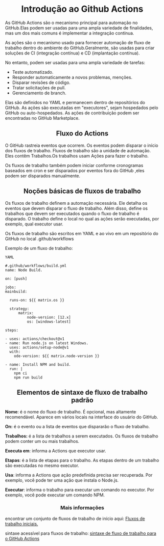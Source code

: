 <h1 align=center> Introdução ao Github Actions </h1>

As GitHub Actions são o mecanismo principal para automação no GitHub.Elas podem ser usadas para uma ampla variedade de finalidades, mas um dos mais comuns é implementar a integração contínua.

As ações são o mecanismo usado para fornecer automação de fluxo de trabalho dentro do ambiente do GitHub.Geralmente, são usadas para criar soluções de CI (integração contínua) e CD (implantação contínua).

No entanto, podem ser usadas para uma ampla variedade de tarefas:
* Teste automatizado.
* Responder automaticamente a novos problemas, menções.
* Disparar revisões de código.
* Tratar solicitações de pull.
* Gerenciamento de branch.

Elas são definidos no YAML e permanecem dentro de repositórios do GitHub. As ações são executadas em "executores", sejam hospedados pelo GitHub ou auto-hospedados. As ações de contribuição podem ser encontradas no GitHub Marketplace.

<h2 align=center> Fluxo do Actions</h2>

O GitHub rastreia eventos que ocorrem. Os eventos podem disparar o início dos fluxos de trabalho. Fluxos de trabalho são a unidade de automação. Eles contêm Trabalhos.Os trabalhos usam Ações para fazer o trabalho.

Os fluxos de trabalho também podem iniciar conforme cronogramas baseados em cron e ser disparados por eventos fora do GitHub ,eles podem ser disparados manualmente.


<h2 align=center> Noções básicas de fluxos de trabalho </h2>

Os fluxos de trabalho definem a automação necessária. Ele detalha os eventos que devem disparar o fluxo de trabalho. Além disso, define os trabalhos que devem ser executados quando o fluxo de trabalho é disparado. O trabalho define o local no qual as ações serão executadas, por exemplo, qual executor usar.

Os fluxos de trabalho são escritos em YAML e ao vivo em um repositório do GitHub no local .github/workflows

Exemplo de um fluxo de trabalho:

`YAML`

    #.github/workflows/build.yml
    name: Node Build.

    on: [push]

    jobs:
    mainbuild: 
 
      runs-on: ${{ matrix.os }}
     
      strategy:
          matrix:
              node-version: [12.x]
              os: [windows-latest]
         
    steps:

    - uses: actions/checkout@v1
    - name: Run node.js on latest Windows.
      uses: actions/setup-node@v1
      with:
        ode-version: ${{ matrix.node-version }}

    - name: Install NPM and build.
      run: |
        npm ci
        npm run build

<h2 align=center> Elementos de sintaxe de fluxo de trabalho padrão</h2>

**Nome**: é o nome do fluxo de trabalho. É opcional, mas altamente recomendável. Aparece em vários locais na interface do usuário do GitHub.

**On:** é o evento ou a lista de eventos que dispararão o fluxo de trabalho.

**Trabalhos:** é a lista de trabalhos a serem executados. Os fluxos de trabalho podem conter um ou mais trabalhos.

**Executa em**: informa a Actions que executor usar.

**Etapas**: é a lista de etapas para o trabalho. As etapas dentro de um trabalho são executadas no mesmo executor.

**Usa**: informa a Actions que ação predefinida precisa ser recuperada. Por exemplo, você pode ter uma ação que instala o Node.js.

**Executar**: informa o trabalho para executar um comando no executor. Por exemplo, você pode executar um comando NPM.







<h3 align=center>Mais informações</h3>

encontrar um conjunto de fluxos de trabalho de início aqui: [Fluxos de trabalho iniciais.](https://github.com/actions/starter-workflows)

sintaxe acessível para fluxos de trabalho: [sintaxe de fluxo de trabalho para o GitHub Actions](https://docs.github.com/pt/actions/writing-workflows/workflow-syntax-for-github-actions)
